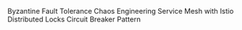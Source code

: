 Byzantine Fault Tolerance
Chaos Engineering
Service Mesh with Istio
Distributed Locks
Circuit Breaker Pattern